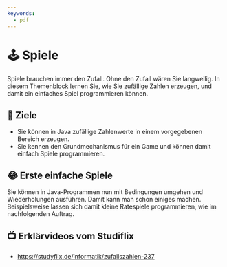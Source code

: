 ```yaml
---
keywords:
  - pdf
---
```


# 🕹️ Spiele

Spiele brauchen immer den Zufall. Ohne den Zufall wären Sie langweilig. In
diesem Themenblock lernen Sie, wie Sie zufällige Zahlen erzeugen, und damit ein
einfaches Spiel programmieren können.

## :dart: Ziele

- Sie können in Java zufällige Zahlenwerte in einem vorgegebenen Bereich
  erzeugen.
- Sie kennen den Grundmechanismus für ein Game und können damit einfach Spiele
  programmieren.

## :joy: Erste einfache Spiele

Sie können in Java-Programmen nun mit Bedingungen umgehen und Wiederholungen
ausführen. Damit kann man schon einiges machen. Beispielsweise lassen sich damit
kleine Ratespiele programmieren, wie im nachfolgenden Auftrag.

<DocCardList className="pdf-exclude" />

## :tv: Erklärvideos vom Studiflix

- https://studyflix.de/informatik/zufallszahlen-237
